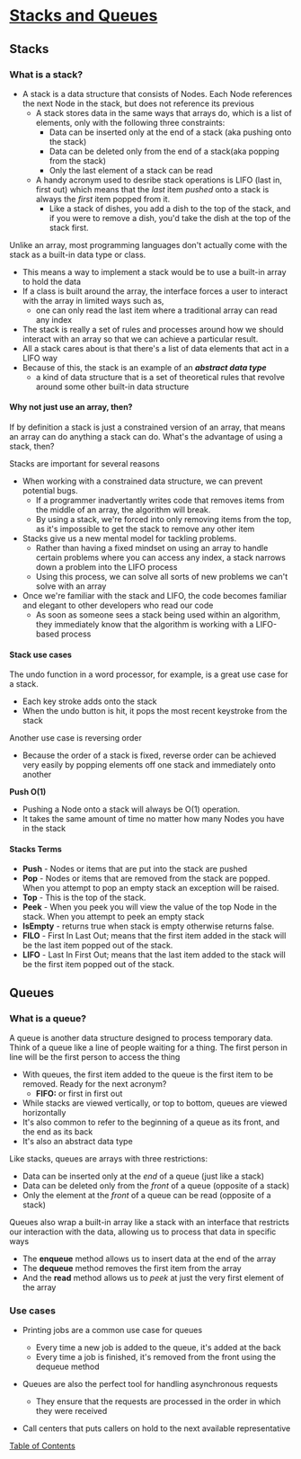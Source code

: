 # [Stacks and Queues](https://codefellows.github.io/common_curriculum/data_structures_and_algorithms/Code_401/class-10/resources/stacks_and_queues.html)

## Stacks

### What is a stack?

- A stack is a data structure that consists of Nodes. Each Node references the next Node in the stack, but does not reference its previous
  - A stack stores data in the same ways that arrays do, which is a list of elements, only with the following three constraints:
    - Data can be inserted only at the end of a stack (aka pushing onto the stack)
    - Data can be deleted only from the end of a stack(aka popping from the stack)
    - Only the last element of a stack can be read
  - A handy acronym used to desribe stack operations is LIFO (last in, first out) which means that the _last_ item _pushed_ onto a stack is always the _first_ item popped from it.
    - Like a stack of dishes, you add a dish to the top of the stack, and if you were to remove a dish, you'd take the dish at the top of the stack first.

Unlike an array, most programming languages don't actually come with the stack as a built-in data type or class. 
  - This means a way to implement a stack would be to use a built-in array to hold the data
  - If a class is built around the array, the interface forces a user to interact with the array in limited ways such as,
    - one can only read the last item where a traditional array can read any index
  - The stack is really a set of rules and processes around how we should interact with an array so that we can achieve a particular result. 
  - All a stack cares about is that there's a list of data elements that act in a LIFO way
  - Because of this, the stack is an example of an **_abstract data type_**
    - a kind of data structure that is a set of theoretical rules that revolve around some other built-in data structure

#### Why not just use an array, then?

If by definition a stack is just a constrained version of an array, that means an array can do anything a stack can do. What's the advantage of using a stack, then?

Stacks are important for several reasons
- When working with a constrained data structure, we can prevent potential bugs.
  - If a programmer inadvertantly writes code that removes items from the middle of an array, the algorithm will break.
  - By using a stack, we're forced into only removing items from the top, as it's impossible to get the stack to remove any other item
- Stacks give us a new mental model for tackling problems.
  - Rather than having a fixed mindset on using an array to handle certain problems where you can access any index, a stack narrows down a problem into the LIFO process
  - Using this process, we can solve all sorts of new problems we can't solve with an array
- Once we're familiar with the stack and LIFO, the code becomes familiar and elegant to other developers who read our code
  - As soon as someone sees a stack being used within an algorithm, they immediately know that the algorithm is working with a LIFO-based process

#### Stack use cases

The undo function in a word processor, for example, is a great use case for a stack. 
- Each key stroke adds onto the stack
- When the undo button is hit, it pops the most recent keystroke from the stack

Another use case is reversing order
- Because the order of a stack is fixed, reverse order can be achieved very easily by popping elements off one stack and immediately onto another

**Push O(1)**

- Pushing a Node onto a stack will always be O(1) operation.
- It takes the same amount of time no matter how many Nodes you have in the stack

#### Stacks Terms

- **Push** - Nodes or items that are put into the stack are pushed
- **Pop** - Nodes or items that are removed from the stack are popped. When you attempt to pop an empty stack an exception will be raised.
- **Top** - This is the top of the stack.
- **Peek** - When you peek you will view the value of the top Node in the stack. When you attempt to peek an empty stack
- **IsEmpty** - returns true when stack is empty otherwise returns false.
- **FILO** - First In Last Out; means that the first item added in the stack will be the last item popped out of the stack.
- **LIFO** - Last In First Out; means that the last item added to the stack will be the first item popped out of the stack.

## Queues

### What is a queue?

A queue is another data structure designed to process temporary data. Think of a queue like a line of people waiting for a thing. The first person in line will be the first person to access the thing
- With queues, the first item added to the queue is the first item to be removed. Ready for the next acronym?
  - **FIFO:** or first in first out
- While stacks are viewed vertically, or top to bottom, queues are viewed horizontally
- It's also common to refer to the beginning of a queue as its front, and the end as its back
- It's also an abstract data type

Like stacks, queues are arrays with three restrictions:
- Data can be inserted only at the _end_ of a queue (just like a stack)
- Data can be deleted only from the _front_ of a queue (opposite of a stack)
- Only the element at the _front_ of a queue can be read (opposite of a stack)

Queues also wrap a built-in array like a stack with an interface that restricts our interaction with the data, allowing us to process that data in specific ways
- The **enqueue** method allows us to insert data at the end of the array
- The **dequeue** method removes the first item from the array
- And the **read** method allows us to _peek_ at just the very first element of the array

### Use cases

- Printing jobs are a common use case for queues
  - Every time a new job is added to the queue, it's added at the back
  - Every time a job is finished, it's removed from the front using the dequeue method

- Queues are also the perfect tool for handling asynchronous requests
  - They ensure that the requests are processed in the order in which they were received

- Call centers that puts callers on hold to the next available representative



[Table of Contents](../index.md)
